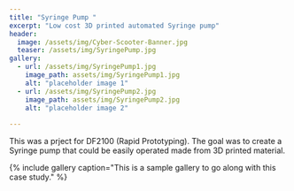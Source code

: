 ```yaml
---
title: "Syringe Pump "
excerpt: "Low cost 3D printed automated Syringe pump"
header:
  image: /assets/img/Cyber-Scooter-Banner.jpg
  teaser: /assets/img/SyringePump.jpg
gallery:
  - url: /assets/img/SyringePump1.jpg
    image_path: assets/img/SyringePump1.jpg
    alt: "placeholder image 1"
  - url: /assets/img/SyringePump2.jpg
    image_path: assets/img/SyringePump2.jpg
    alt: "placeholder image 2"
  
---
```


This was a prject for DF2100 (Rapid Prototyping). The goal was to create a Syringe pump that could be easily operated made from 3D printed material.  

{% include gallery caption="This is a sample gallery to go along with this case study." %}
